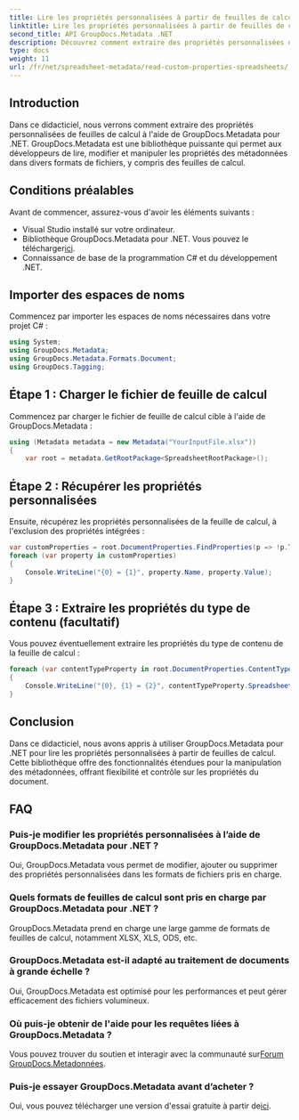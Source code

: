 ```yaml
---
title: Lire les propriétés personnalisées à partir de feuilles de calcul dans .NET
linktitle: Lire les propriétés personnalisées à partir de feuilles de calcul dans .NET
second_title: API GroupDocs.Metadata .NET
description: Découvrez comment extraire des propriétés personnalisées de feuilles de calcul à l'aide de GroupDocs.Metadata pour .NET. Améliorez la manipulation des métadonnées dans vos applications .NET.
type: docs
weight: 11
url: /fr/net/spreadsheet-metadata/read-custom-properties-spreadsheets/
---
```

## Introduction
Dans ce didacticiel, nous verrons comment extraire des propriétés personnalisées de feuilles de calcul à l'aide de GroupDocs.Metadata pour .NET. GroupDocs.Metadata est une bibliothèque puissante qui permet aux développeurs de lire, modifier et manipuler les propriétés des métadonnées dans divers formats de fichiers, y compris des feuilles de calcul.
## Conditions préalables
Avant de commencer, assurez-vous d'avoir les éléments suivants :
- Visual Studio installé sur votre ordinateur.
-  Bibliothèque GroupDocs.Metadata pour .NET. Vous pouvez le télécharger[ici](https://releases.groupdocs.com/metadata/net/).
- Connaissance de base de la programmation C# et du développement .NET.

## Importer des espaces de noms
Commencez par importer les espaces de noms nécessaires dans votre projet C# :
```csharp
using System;
using GroupDocs.Metadata;
using GroupDocs.Metadata.Formats.Document;
using GroupDocs.Tagging;
```
## Étape 1 : Charger le fichier de feuille de calcul
Commencez par charger le fichier de feuille de calcul cible à l'aide de GroupDocs.Metadata :
```csharp
using (Metadata metadata = new Metadata("YourInputFile.xlsx"))
{
    var root = metadata.GetRootPackage<SpreadsheetRootPackage>();
```
## Étape 2 : Récupérer les propriétés personnalisées
Ensuite, récupérez les propriétés personnalisées de la feuille de calcul, à l'exclusion des propriétés intégrées :
```csharp
var customProperties = root.DocumentProperties.FindProperties(p => !p.Tags.Contains(Tags.Document.BuiltIn));
foreach (var property in customProperties)
{
    Console.WriteLine("{0} = {1}", property.Name, property.Value);
}
```
## Étape 3 : Extraire les propriétés du type de contenu (facultatif)
Vous pouvez éventuellement extraire les propriétés du type de contenu de la feuille de calcul :
```csharp
foreach (var contentTypeProperty in root.DocumentProperties.ContentTypeProperties.ToList())
{
    Console.WriteLine("{0}, {1} = {2}", contentTypeProperty.SpreadsheetPropertyType, contentTypeProperty.Name, contentTypeProperty.SpreadsheetPropertyValue);
}
```

## Conclusion
Dans ce didacticiel, nous avons appris à utiliser GroupDocs.Metadata pour .NET pour lire les propriétés personnalisées à partir de feuilles de calcul. Cette bibliothèque offre des fonctionnalités étendues pour la manipulation des métadonnées, offrant flexibilité et contrôle sur les propriétés du document.

## FAQ
### Puis-je modifier les propriétés personnalisées à l’aide de GroupDocs.Metadata pour .NET ?
Oui, GroupDocs.Metadata vous permet de modifier, ajouter ou supprimer des propriétés personnalisées dans les formats de fichiers pris en charge.
### Quels formats de feuilles de calcul sont pris en charge par GroupDocs.Metadata pour .NET ?
GroupDocs.Metadata prend en charge une large gamme de formats de feuilles de calcul, notamment XLSX, XLS, ODS, etc.
### GroupDocs.Metadata est-il adapté au traitement de documents à grande échelle ?
Oui, GroupDocs.Metadata est optimisé pour les performances et peut gérer efficacement des fichiers volumineux.
### Où puis-je obtenir de l'aide pour les requêtes liées à GroupDocs.Metadata ?
 Vous pouvez trouver du soutien et interagir avec la communauté sur[Forum GroupDocs.Metadonnées](https://forum.groupdocs.com/c/metadata/14).
### Puis-je essayer GroupDocs.Metadata avant d’acheter ?
 Oui, vous pouvez télécharger une version d'essai gratuite à partir de[ici](https://releases.groupdocs.com/).